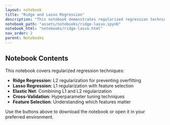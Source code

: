```yaml
---
layout: notebook
title: "Ridge and Lasso Regression"
description: "This notebook demonstrates regularized regression techniques including Ridge and Lasso regression."
notebook_path: "assets/notebooks/ridge-lasso.ipynb"
notebook_html: "notebooks/ridge-lasso.html"
nav_order: 2
parent: Notebooks
---
```


## Notebook Contents

This notebook covers regularized regression techniques:

- **Ridge Regression**: L2 regularization for preventing overfitting
- **Lasso Regression**: L1 regularization with feature selection
- **Elastic Net**: Combining L1 and L2 regularization
- **Cross-Validation**: Hyperparameter tuning techniques
- **Feature Selection**: Understanding which features matter

Use the buttons above to download the notebook or open it in your preferred environment.
